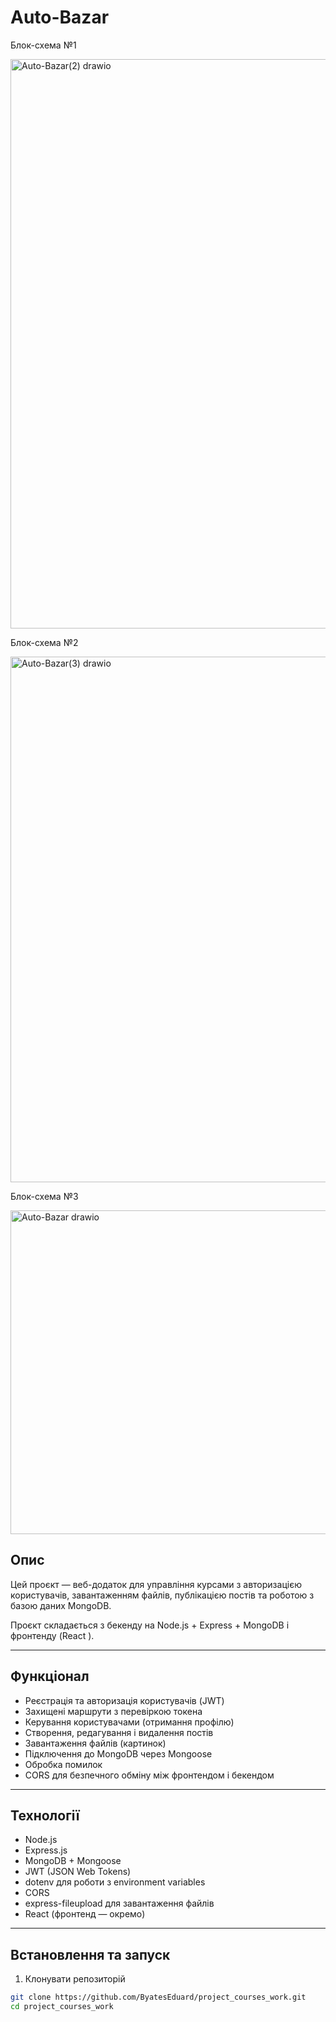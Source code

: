 
# Auto-Bazar

Блок-схема №1

<img width="621" height="911" alt="Auto-Bazar(2) drawio" src="https://github.com/user-attachments/assets/2484c819-98f1-40ae-b098-fbb8f31b7954" />

Блок-схема №2

<img width="651" height="841" alt="Auto-Bazar(3) drawio" src="https://github.com/user-attachments/assets/414a34bb-439c-46b7-a619-0b1b593ccbc9" />


Блок-схема №3

<img width="673" height="518" alt="Auto-Bazar drawio" src="https://github.com/user-attachments/assets/8b9fc2b6-2dea-4468-afaf-0267665e3b07" />


## Опис

Цей проєкт — веб-додаток для управління курсами з авторизацією користувачів, завантаженням файлів, публікацією постів та роботою з базою даних MongoDB.

Проєкт складається з бекенду на Node.js + Express + MongoDB і фронтенду (React ).

---

## Функціонал

- Реєстрація та авторизація користувачів (JWT)
- Захищені маршрути з перевіркою токена
- Керування користувачами (отримання профілю)
- Створення, редагування і видалення постів
- Завантаження файлів (картинок)
- Підключення до MongoDB через Mongoose
- Обробка помилок
- CORS для безпечного обміну між фронтендом і бекендом

---

## Технології

- Node.js
- Express.js
- MongoDB + Mongoose
- JWT (JSON Web Tokens)
- dotenv для роботи з environment variables
- CORS
- express-fileupload для завантаження файлів
- React (фронтенд — окремо)

---

## Встановлення та запуск

1. Клонувати репозиторій

```bash
git clone https://github.com/ByatesEduard/project_courses_work.git
cd project_courses_work
